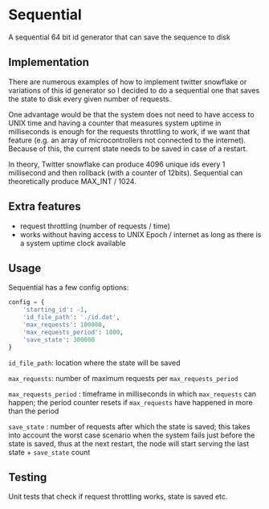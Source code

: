 # Sequential
A sequential 64 bit id generator that can save the sequence to disk

## Implementation

There are numerous examples of how to implement twitter snowflake or variations of this id generator so I decided to do a sequential one that saves the state to disk every given number of requests.

One advantage would be that the system does not need to have access to UNIX time and having a counter that measures system uptime in milliseconds is enough for the requests throttling to work, if we want that feature (e.g. an array of microcontrollers not connected to the internet). Because of this, the current state needs to be saved in case of a restart. 

In theory, Twitter snowflake can produce 4096 unique ids every 1 millisecond and then rollback (with a counter of 12bits). Sequential can theoretically produce MAX_INT / 1024.

## Extra features

* request throttling (number of requests / time)
* works without having access to UNIX Epoch / internet as long as there is a system uptime clock available

## Usage

Sequential has a few config options:

```PYTHON
config = {
    'starting_id': -1,
    'id_file_path': './id.dat',
    'max_requests': 100000,
    'max_requests_period': 1000,
    'save_state': 300000
}
```

`id_file_path`: location where the state will be saved

`max_requests`: number of maximum requests per `max_requests_period`

`max_requests_period` : timeframe in milliseconds in which `max_requests` can happen; the period counter resets if `max_requests` have happened in more than the period

`save_state` : number of requests after which the state is saved; this takes into account the worst case scenario when the system fails just before the state is saved, thus at the next restart, the node will start serving the last state + `save_state` count

## Testing

Unit tests that check if request throttling works, state is saved etc. 

